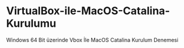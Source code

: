 # VirtualBox-ile-MacOS-Catalina-Kurulumu
Windows 64 Bit üzerinde Vbox İle MacOS Catalina Kurulum Denemesi
